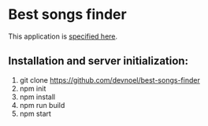 # Best songs finder

This application is [specified here](https://gszabo.github.io/elte-korszeru-web/homework/2017-2/index.html).

## Installation and server initialization:

1. git clone https://github.com/devnoel/best-songs-finder
1. npm init
1. npm install
1. npm run build
1. npm start